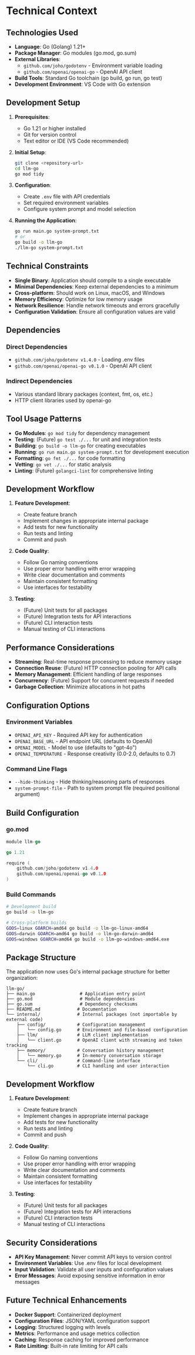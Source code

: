 # Technical Context

## Technologies Used
- **Language**: Go (Golang) 1.21+
- **Package Manager**: Go modules (go.mod, go.sum)
- **External Libraries**:
  - `github.com/joho/godotenv` - Environment variable loading
  - `github.com/openai/openai-go` - OpenAI API client
- **Build Tools**: Standard Go toolchain (go build, go run, go test)
- **Development Environment**: VS Code with Go extension

## Development Setup
1. **Prerequisites**:
   - Go 1.21 or higher installed
   - Git for version control
   - Text editor or IDE (VS Code recommended)

2. **Initial Setup**:
   ```bash
   git clone <repository-url>
   cd llm-go
   go mod tidy
   ```

3. **Configuration**:
   - Create `.env` file with API credentials
   - Set required environment variables
   - Configure system prompt and model selection

4. **Running the Application**:
   ```bash
   go run main.go system-prompt.txt
   # or
   go build -o llm-go
   ./llm-go system-prompt.txt
   ```

## Technical Constraints
- **Single Binary**: Application should compile to a single executable
- **Minimal Dependencies**: Keep external dependencies to a minimum
- **Cross-platform**: Should work on Linux, macOS, and Windows
- **Memory Efficiency**: Optimize for low memory usage
- **Network Resilience**: Handle network timeouts and errors gracefully
- **Configuration Validation**: Ensure all configuration values are valid

## Dependencies
### Direct Dependencies
- `github.com/joho/godotenv v1.4.0` - Loading .env files
- `github.com/openai/openai-go v0.1.0` - OpenAI API client

### Indirect Dependencies
- Various standard library packages (context, fmt, os, etc.)
- HTTP client libraries used by openai-go

## Tool Usage Patterns
- **Go Modules**: `go mod tidy` for dependency management
- **Testing**: (Future) `go test ./...` for unit and integration tests
- **Building**: `go build -o llm-go` for creating executables
- **Running**: `go run main.go system-prompt.txt` for development execution
- **Formatting**: `go fmt ./...` for code formatting
- **Vetting**: `go vet ./...` for static analysis
- **Linting**: (Future) `golangci-lint` for comprehensive linting

## Development Workflow
1. **Feature Development**:
   - Create feature branch
   - Implement changes in appropriate internal package
   - Add tests for new functionality
   - Run tests and linting
   - Commit and push

2. **Code Quality**:
   - Follow Go naming conventions
   - Use proper error handling with error wrapping
   - Write clear documentation and comments
   - Maintain consistent formatting
   - Use interfaces for testability

3. **Testing**:
   - (Future) Unit tests for all packages
   - (Future) Integration tests for API interactions
   - (Future) CLI interaction tests
   - Manual testing of CLI interactions

## Performance Considerations
- **Streaming**: Real-time response processing to reduce memory usage
- **Connection Reuse**: (Future) HTTP connection pooling for API calls
- **Memory Management**: Efficient handling of large responses
- **Concurrency**: (Future) Support for concurrent requests if needed
- **Garbage Collection**: Minimize allocations in hot paths

## Configuration Options
### Environment Variables
- `OPENAI_API_KEY` - Required API key for authentication
- `OPENAI_BASE_URL` - API endpoint URL (defaults to OpenAI)
- `OPENAI_MODEL` - Model to use (defaults to "gpt-4o")
- `OPENAI_TEMPERATURE` - Response creativity (0.0-2.0, defaults to 0.7)

### Command Line Flags
- `--hide-thinking` - Hide thinking/reasoning parts of responses
- `system-prompt-file` - Path to system prompt file (required positional argument)

## Build Configuration
### go.mod
```go
module llm-go

go 1.21

require (
    github.com/joho/godotenv v1.4.0
    github.com/openai/openai-go v0.1.0
)
```

### Build Commands
```bash
# Development build
go build -o llm-go

# Cross-platform builds
GOOS=linux GOARCH=amd64 go build -o llm-go-linux-amd64
GOOS=darwin GOARCH=amd64 go build -o llm-go-darwin-amd64
GOOS=windows GOARCH=amd64 go build -o llm-go-windows-amd64.exe
```

## Package Structure
The application now uses Go's internal package structure for better organization:

```
llm-go/
├── main.go                 # Application entry point
├── go.mod                  # Module dependencies
├── go.sum                  # Dependency checksums
├── README.md              # Documentation
└── internal/              # Internal packages (not importable by external code)
    ├── config/            # Configuration management
    │   └── config.go      # Environment and file-based configuration
    ├── llm/               # LLM client implementation
    │   └── client.go      # OpenAI client with streaming and token tracking
    ├── memory/            # Conversation history management
    │   └── memory.go      # In-memory conversation storage
    └── cli/               # Command-line interface
        └── cli.go         # CLI handling and user interaction
```

## Development Workflow
1. **Feature Development**:
   - Create feature branch
   - Implement changes in appropriate internal package
   - Add tests for new functionality
   - Run tests and linting
   - Commit and push

2. **Code Quality**:
   - Follow Go naming conventions
   - Use proper error handling with error wrapping
   - Write clear documentation and comments
   - Maintain consistent formatting
   - Use interfaces for testability

3. **Testing**:
   - (Future) Unit tests for all packages
   - (Future) Integration tests for API interactions
   - (Future) CLI interaction tests
   - Manual testing of CLI interactions

## Security Considerations
- **API Key Management**: Never commit API keys to version control
- **Environment Variables**: Use .env files for local development
- **Input Validation**: Validate all user inputs and configuration values
- **Error Messages**: Avoid exposing sensitive information in error messages

## Future Technical Enhancements
- **Docker Support**: Containerized deployment
- **Configuration Files**: JSON/YAML configuration support
- **Logging**: Structured logging with levels
- **Metrics**: Performance and usage metrics collection
- **Caching**: Response caching for improved performance
- **Rate Limiting**: Built-in rate limiting for API calls
